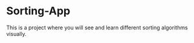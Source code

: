 # Sorting-App
This is a project where you will see and learn different sorting algorithms visually.
